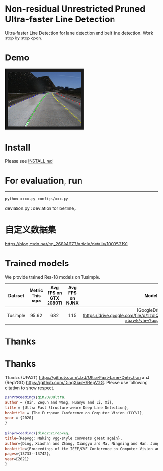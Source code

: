# Non-residual Unrestricted Pruned Ultra-faster Line Detection
Ultra-faster Line Detection for lane detection and belt line detection.
Work step by step open.
# Demo 
<a href="https://www.bilibili.com/video/BV1Q44y1k7m4?share_source=copy_web
" target="_blank"><img src="https://github.com/vvhj/NRUPU/blob/main/images/20.png" 
alt="Demo" width="240" height="180" border="10" /></a>

# Install
Please see [INSTALL.md](./INSTALL.md)

# For evaluation, run
***
```Shell
python xxxx.py configs/xxx.py
```
deviation.py : deviation for beltline，
# 自定义数据集
https://blog.csdn.net/qq_26894673/article/details/100052191

# Trained models
We provide trained Res-18 models on Tusimple.

|  Dataset  | Metric This repo | Avg FPS on GTX 2080Ti |    Avg FPS on NJNX    |    Model    |
|:--------: |:----------------:|:---------------------:|:---------------------:|:-----------:|
| Tusimple  |       95.62      |         682           |         115           | [GoogleDrive](https://drive.google.com/file/d/1zdlQ9IwzQqcbmqUEfWNjUzKPM-strawk/view?usp=sharing

# Thanks

# Thanks
Thanks (UFAST) https://github.com/cfzd/Ultra-Fast-Lane-Detection and (RepVGG) https://github.com/DingXiaoH/RepVGG. Please use following citation to show respect.

```BibTeX
@InProceedings{qin2020ultra,
author = {Qin, Zequn and Wang, Huanyu and Li, Xi},
title = {Ultra Fast Structure-aware Deep Lane Detection},
booktitle = {The European Conference on Computer Vision (ECCV)},
year = {2020}
}

@inproceedings{ding2021repvgg,
title={Repvgg: Making vgg-style convnets great again},
author={Ding, Xiaohan and Zhang, Xiangyu and Ma, Ningning and Han, Jungong and Ding, Guiguang and Sun, Jian},
booktitle={Proceedings of the IEEE/CVF Conference on Computer Vision and Pattern Recognition},
pages={13733--13742},
year={2021}
}
```



